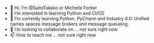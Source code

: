 - 👋 Hi, I’m @SaitoTakeko or Michelle Fortier
- 👀 I’m interested in learning Python and CI/CD
- 🌱 I’m currently learning Python, PyCharm and Industry 4.0: Unified names spaces message brokers and message queueing.
- 💞️ I’m looking to collaborate on ... not sure right now
- 📫 How to reach me ... not sure right now

<!---
SaitoTakeko/SaitoTakeko is a ✨ special ✨ repository because its `README.md` (this file) appears on your GitHub profile.
You can click the Preview link to take a look at your changes.
--->
